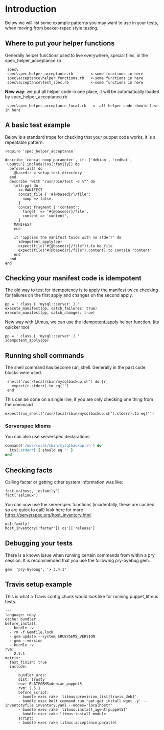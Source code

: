 # Introduction
Below we will list some example patterns you may want to use in your tests, when moving from beaker-rspec style testing. 

## Where to put your helper functions
Generally helper functions used to live everywhere, special files, in the spec_helper_acceptance.rb

     spec\
     spec\spec_helper_acceptance.rb        <-some functions in here
     spec\acceptance\helper_functions.rb   <-some functions in here
     spec\acceptance\test_spec.rb          <-some functions in here

**New way**: we put all helper code in one place, it will be automatically loaded by spec_helper_acceptance.rb

     spec\spec_helper_acceptance_local.rb   <- all helper code should live in here

## A basic test example

Below is a standard trope for checking that your puppet code works, it is a repeatable pattern.

    require 'spec_helper_acceptance'

    describe 'concat noop parameter', if: ['debian', 'redhat', 'ubuntu'].include?(os[:family]) do
      before(:all) do
        @basedir = setup_test_directory
      end
      describe 'with "/usr/bin/test -e %"' do
        let(:pp) do
          <<-MANIFEST
          concat_file { '#{@basedir}/file':
            noop => false,
          }
          concat_fragment { 'content':
            target  => '#{@basedir}/file',
            content => 'content',
          }
        MANIFEST
        end

        it 'applies the manifest twice with no stderr' do
          idempotent_apply(pp)
          expect(file("#{@basedir}/file")).to be_file
          expect(file("#{@basedir}/file").content).to contain 'content'
        end
      end
    end

## Checking your manifest code is idempotent

The old way to test for idempotency is to apply the manifest twice checking for failures on the first apply and changes on the second apply.

    pp = ' class { 'mysql::server' } '
    execute_manifest(pp, catch_failures: true)
    execute_manifest(pp, catch_changes: true)

New way with Litmus, we can use the idempotent_apply helper function. (its quicker too) 

    pp = ' class { 'mysql::server' } '
    idempotent_apply(pp)

## Running shell commands

The shell command has become run_shell. Generally in the past code blocks were used.

     shell('/usr/local/sbin/mysqlbackup.sh') do |r|
       expect(r.stderr).to eq('')
     end

This can be done on a single line, if you are only checking one thing from the command

    expect(run_shell('/usr/local/sbin/mysqlbackup.sh').stderr).to eq('')

### Serverspec Idioms

You can also use serverspec declarations:

```ruby
command('/usr/local/sbin/mysqlbackup.sh') do
  its(:stderr) { should eq '' }
end
```


## Checking facts

Calling facter or getting other system information was like:

    fact_on(host, 'osfamily')
    fact('selinux')

You can now use the serverspec functions (incidentally, these are cached so are quick to call) look here for more https://serverspec.org/host_inventory.html 

    os[:family]
    host_inventory['facter']['os']['release']

## Debugging your tests
There is a known issue when running certain commands from within a pry session. It is recommended that you use the following pry-byebug gem. 

```
gem  'pry-byebug', '> 3.4.3' 
```

## Travis setup example
This is what a Travis config chunk would look like for running puppet_litmus tests.

    ---
    language: ruby
    cache: bundler
    before_install:
      - bundle -v
      - rm -f Gemfile.lock
      - gem update --system $RUBYGEMS_VERSION
      - gem --version
      - bundle -v
    rvm:
      - 2.5.1
    matrix:
      fast_finish: true
      include:
        -
          bundler_args:
          dist: trusty
          env: PLATFORMS=debian_puppet5
          rvm: 2.5.1
          before_script:
          - bundle exec rake 'litmus:provision_list[travis_deb]'
          - bundle exec bolt command run 'apt-get install wget -y' --inventoryfile inventory.yaml --nodes='localhost*'
          - bundle exec rake 'litmus:install_agent[puppet5]'
          - bundle exec rake litmus:install_module
          script:
          - bundle exec rake litmus:acceptance:parallel